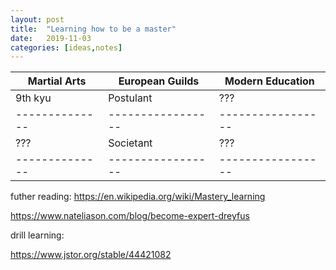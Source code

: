 ```yaml
---
layout: post
title:  "Learning how to be a master"
date:   2019-11-03
categories: [ideas,notes]
---
```


| Martial Arts | European Guilds | Modern Education|
|--------------|-----------------|-----------------|
| 9th kyu      |   Postulant     |       ???       |
|--------------|-----------------|-----------------|
|     ???      |   Societant     |       ???       |
|--------------|-----------------|-----------------|

futher reading:
https://en.wikipedia.org/wiki/Mastery_learning

https://www.nateliason.com/blog/become-expert-dreyfus

drill learning:

https://www.jstor.org/stable/44421082
